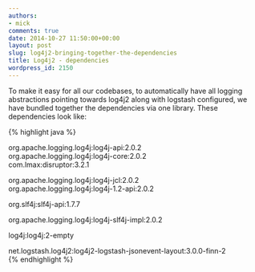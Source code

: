```yaml
---
authors:
- mick
comments: true
date: 2014-10-27 11:50:00+00:00
layout: post
slug: log4j2-bringing-together-the-dependencies
title: Log4j2 - dependencies
wordpress_id: 2150
---
```

To make it easy for all our codebases, to automatically have all logging abstractions pointing towards log4j2 along with logstash configured, we have bundled together the dependencies via one library.
These dependencies look like:

{% highlight java %}
<!-- core libraries -->  
org.apache.logging.log4j:log4j-api:2.0.2  
org.apache.logging.log4j:log4j-core:2.0.2  
com.lmax:disruptor:3.2.1  

<!-- commons-logging -->  
org.apache.logging.log4j:log4j-jcl:2.0.2  
org.apache.logging.log4j:log4j-1.2-api:2.0.2  

<!-- slf4j -->  
org.slf4j:slf4j-api:1.7.7  

<!-- JUL routed through slf4j -->  
org.apache.logging.log4j:log4j-slf4j-impl:2.0.2  

<!-- override old log4j with an empty jarfile -->  
<!-- incase it gets re-introduced transitively -->  
log4j:log4j:2-empty  

<!-- logstash -->  
net.logstash.log4j2:log4j2-logstash-jsonevent-layout:3.0.0-finn-2  
{% endhighlight %}
